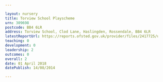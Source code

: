 ```yaml
---

layout: nursery
title: Torview School Playscheme
urn: 309698
postcode: BB4 6LR
address: Torview School, Clod Lane, Haslingden, Rossendale, BB4 6LR
latestReportUrl: https://reports.ofsted.gov.uk/provider/files/2417725/urn/309698.pdf
teaching: 0
development: 0
leadership: 2
outcomes: 0
overall: 2
date: 01 April 2018 
datePublish: 14/08/2014

---
```


